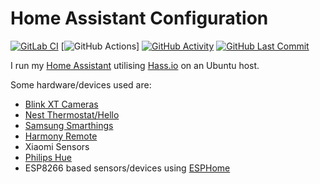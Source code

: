 # Home Assistant Configuration

[![GitLab CI][gitlabci-shield]][gitlabci]
[![GitHub Actions][githubactions]]
[![GitHub Activity][commits-shield]][commits]
[![GitHub Last Commit][last-commit-shield]][commits]

I run my [Home Assistant](https://home-assistant.io/) utilising
    [Hass.io](https://www.home-assistant.io/hassio/) on an Ubuntu host.

Some hardware/devices used are:

* [Blink XT Cameras](https://blinkforhome.com/)
* [Nest Thermostat/Hello](https://nest.com/)
* [Samsung Smarthings](https://www.smartthings.com/)
* [Harmony Remote](https://www.logitech.com/en-ca/harmony-universal-remotes)
* Xiaomi Sensors
* [Philips Hue](https://www2.meethue.com/en-ca)
* ESP8266 based sensors/devices using
  [ESPHome](https://esphome.io/)

[gitlabci-shield]: https://gitlab.com/sinclairpaul/homeassistantconfig/badges/master/pipeline.svg
[gitlabci]: https://gitlab.com/sinclairpaul/homeassistantconfig/pipelines
[last-commit-shield]: https://img.shields.io/github/last-commit/sinclairpaul/homeassistantconfig.svg
[commits-shield]: https://img.shields.io/github/commit-activity/y/sinclairpaul/homeassistantconfig.svg
[commits]: https://github.com/sinclairpaul/homeassistantconfig/commits/master
[githubactions]: https://github.com/sinclairpaul/homeassistantconfig/workflows/HA%20Config%20Check/badge.svg
